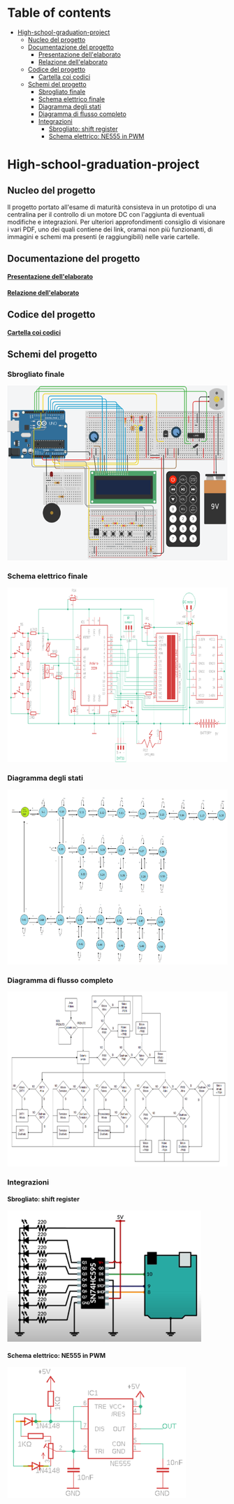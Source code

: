 # Table of contents

- [High-school-graduation-project](#high-school-graduation-project)
  - [Nucleo del progetto](#nucleo-del-progetto)
  - [Documentazione del progetto](#documentazione-del-progetto)
    - [Presentazione dell'elaborato](#presentazione-dellelaborato)
    - [Relazione dell'elaborato](#relazione-dellelaborato)
  - [Codice del progetto](#codice-del-progetto)
    - [Cartella coi codici](#cartella-coi-codici)
  - [Schemi del progetto](#schemi-del-progetto)
    - [Sbrogliato finale](#sbrogliato-finale)
    - [Schema elettrico finale](#schema-elettrico-finale)
    - [Diagramma degli stati](#diagramma-degli-stati)
    - [Diagramma di flusso completo](#diagramma-di-flusso-completo)
    - [Integrazioni](#integrazioni)
      - [Sbrogliato: shift register](#sbrogliato-shift-register)
      - [Schema elettrico: NE555 in PWM](#schema-elettrico-ne555-in-pwm)

# High-school-graduation-project

## Nucleo del progetto

Il progetto portato all'esame di maturità consisteva in un prototipo di una centralina per il controllo di un motore DC con l'aggiunta di eventuali modifiche e integrazioni.
Per ulteriori approfondimenti consiglio di visionare i vari PDF, uno dei quali contiene dei link, oramai non più funzionanti, di immagini e schemi ma presenti (e raggiungibili) nelle varie cartelle.

## Documentazione del progetto

#### [Presentazione dell'elaborato](./PDFs/Presentazione-elaborato.pdf)

#### [Relazione dell'elaborato](./PDFs/Relazione-elaborato.pdf)

## Codice del progetto

#### [Cartella coi codici](./Materiale-dell-elaborato/Programma-centralina/)

## Schemi del progetto

### Sbrogliato finale

<img title="Sbrogliato" alt="Sbrogliato" src="./Materiale-dell-elaborato/Schemi&Diagrammi/Sbrogliato.png" height=400>

### Schema elettrico finale

<img title="Schema elettrico" alt="Schema elettrico" src="./Materiale-dell-elaborato/Schemi&Diagrammi/Schema-elettrico-EAGLE.png" height=400>

### Diagramma degli stati

<img title="Diagramma degli stati" alt="Diagramma degli stati" src="./Materiale-dell-elaborato/Schemi&Diagrammi/Diagramma-degli-stati.png" height=400 weigth=500>

### Diagramma di flusso completo

<img title="Diagramma di flusso completo" alt="Diagramma di flusso completo" src="./Materiale-dell-elaborato/Schemi&Diagrammi/Diagramma-di-flusso-completo.png" height=400>

### Integrazioni

#### Sbrogliato: shift register

<img title="Sbrogliato: shift register" alt="Sbrogliato: shift register" src="./Materiale-dell-elaborato/Schemi&Diagrammi/Schema-shift-register.PNG" height=300>

#### Schema elettrico: NE555 in PWM

<img title="Schema elettrico: NE555 in PWM" alt="Schema elettrico: NE555 in PWM" src="./Materiale-dell-elaborato/Schemi&Diagrammi/Schema-NE555-PWM.png" height=300>
